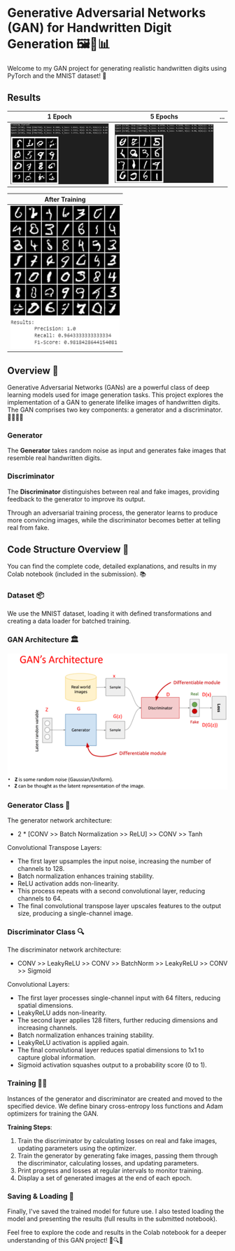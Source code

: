 # Generative Adversarial Networks (GAN) for Handwritten Digit Generation 🖼️🤖📊

Welcome to my GAN project for generating realistic handwritten digits using PyTorch and the MNIST dataset! 🎉

## Results

| 1 Epoch | 5 Epochs | ... |
| :---: | :---: | :---: |
| <img src="pics/after_1_epoch.png" alt="login" width="250" /> | <img src="pics/after_5_epochs.png" alt="login" width="250" /> |

| After Training |
| :---: |
| <img src="pics/after_training.png" alt="login" width="250" /> |
| <img src="pics/results.png" alt="login" width="250" /> |

## Overview 🌟

Generative Adversarial Networks (GANs) are a powerful class of deep learning models used for image generation tasks. This project explores the implementation of a GAN to generate lifelike images of handwritten digits. The GAN comprises two key components: a generator and a discriminator. 🧙‍♂️🕵️‍♂️

### Generator
The **Generator** takes random noise as input and generates fake images that resemble real handwritten digits.

### Discriminator
The **Discriminator** distinguishes between real and fake images, providing feedback to the generator to improve its output.

Through an adversarial training process, the generator learns to produce more convincing images, while the discriminator becomes better at telling real from fake.

## Code Structure Overview 🧩

You can find the complete code, detailed explanations, and results in my Colab notebook (included in the submission). 📚

### Dataset 📦

We use the MNIST dataset, loading it with defined transformations and creating a data loader for batched training.

### GAN Architecture 🏛️

<img src="pics/GanArchitecture.png" alt="GanArchitecture" width="700" /> 

### Generator Class 🧪

The generator network architecture:
- 2 * [CONV >> Batch Normalization >> ReLU] >> CONV >> Tanh

Convolutional Transpose Layers:
- The first layer upsamples the input noise, increasing the number of channels to 128.
- Batch normalization enhances training stability.
- ReLU activation adds non-linearity.
- This process repeats with a second convolutional layer, reducing channels to 64.
- The final convolutional transpose layer upscales features to the output size, producing a single-channel image.

### Discriminator Class 🔍

The discriminator network architecture:
- CONV >> LeakyReLU >> CONV >> BatchNorm >> LeakyReLU >> CONV >> Sigmoid

Convolutional Layers:
- The first layer processes single-channel input with 64 filters, reducing spatial dimensions.
- LeakyReLU adds non-linearity.
- The second layer applies 128 filters, further reducing dimensions and increasing channels.
- Batch normalization enhances training stability.
- LeakyReLU activation is applied again.
- The final convolutional layer reduces spatial dimensions to 1x1 to capture global information.
- Sigmoid activation squashes output to a probability score (0 to 1).

### Training 🏋️‍♂️

Instances of the generator and discriminator are created and moved to the specified device. We define binary cross-entropy loss functions and Adam optimizers for training the GAN.

**Training Steps**:
1. Train the discriminator by calculating losses on real and fake images, updating parameters using the optimizer.
2. Train the generator by generating fake images, passing them through the discriminator, calculating losses, and updating parameters.
3. Print progress and losses at regular intervals to monitor training.
4. Display a set of generated images at the end of each epoch.

### Saving & Loading 💾

Finally, I've saved the trained model for future use. I also tested loading the model and presenting the results (full results in the submitted notebook).

Feel free to explore the code and results in the Colab notebook for a deeper understanding of this GAN project! 🚀🔍📝
